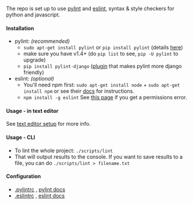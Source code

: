 The repo is set up to use [pylint](http://www.pylint.org/) and [eslint](http://eslint.org/docs/), syntax & style checkers for python and javascript.

#### Installation
  - pylint: _(recommended)_
    - `sudo apt-get install pylint` or `pip install pylint` (details [here](http://www.pylint.org/#install))
    - make sure you have v1.4+ (do `pip list` to see, `pip -U pylint` to upgrade)
    - `pip install pylint-django` ([plugin](https://github.com/landscapeio/pylint-django) that makes pylint more django friendly)
  - eslint: _(optional)_
    - You'll need npm first: `sudo apt-get install node` + `sudo apt-get install npm` or see their [docs](https://docs.npmjs.com/getting-started/installing-node) for instructions.
    - `npm install -g eslint` See [this page](https://docs.npmjs.com/getting-started/fixing-npm-permissions) if you get a permissions error.

#### Usage - in text editor

See [text editor setup](text-editor-setup.md) for more info.

#### Usage - CLI
  - To lint the whole project: `./scripts/lint`
  - That will output results to the console. If you want to save results to a file, you can do `./scripts/lint > filename.txt`

#### Configuration

- [.pylintrc](https://github.com/aisapatino/sjfnw/blob/master/.pylintrc) , [pylint docs](http://docs.pylint.org/features.html)
- [.eslintrc](https://github.com/aisapatino/sjfnw/blob/master/.eslintrc) , [eslint docs](http://eslint.org/docs/rules/)
